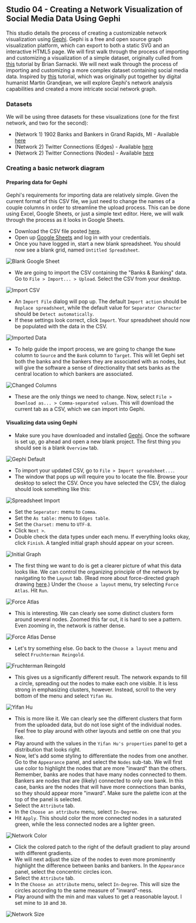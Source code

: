 ## Studio 04 - Creating a Network Visualization of Social Media Data Using Gephi

This studio details the process of creating a customizable network visualization using [Gephi](https://gephi.org/users/download/). Gephi is a free and open source graph visualization platform, which can export to both a static SVG and an interactive HTML5 page. We will first walk through the process of importing and customizing a visualization of a simple dataset, originally culled from [this](http://www.briansarnacki.com/gephi-tutorial/) tutorial by Brian Sarnacki. We will next walk through the process of importing and customizing a more complex dataset containing social media data. Inspired by [this](http://www.martingrandjean.ch/introduction-to-network-visualization-gephi/) tutorial, which was originally put together by digital humanist Martin Grandjean, we will explore Gephi's network analysis capabilities and created a more intricate social network graph. 

### Datasets

We will be using three datasets for these visualizations (one for the first network, and two for the second):

* (Network 1) 1902 Banks and Bankers in Grand Rapids, MI - Available [here](https://github.com/emilyfuhrman/datavis_design/blob/master/2017_Summer/Data/04/01_1902_Banks_and_Bankers.csv)
* (Network 2) Twitter Connections (Edges) - Available [here](https://github.com/emilyfuhrman/datavis_design/blob/master/2017_Summer/Data/04/02_Twitter_Edges.csv)
* (Network 2) Twitter Connections (Nodes) - Available [here](https://github.com/emilyfuhrman/datavis_design/blob/master/2017_Summer/Data/04/02_Twitter_Nodes.csv)

### Creating a basic network diagram
#### Preparing data for Gephi

Gephi's requirements for importing data are relatively simple. Given the current format of this CSV file, we just need to change the names of a couple columns in order to streamline the upload process. This can be done using Excel, Google Sheets, or just a simple text editor. Here, we will walk through the process as it looks in Google Sheets. 

* Download the CSV file posted [here](https://github.com/emilyfuhrman/datavis_design/blob/master/2017_Summer/Data/04/01_1902_Banks_and_Bankers.csv).
* Open up [Google Sheets](https://docs.google.com/spreadsheets) and log in with your credentials.
* Once you have logged in, start a new blank spreadsheet. You should now see a blank grid, named `Untitled Spreadsheet`. 

![Blank Google Sheet](https://github.com/emilyfuhrman/datavis_design/blob/master/2017_Summer/Studios/Images/04/01_Blank_Google_Sheet.png)

* We are going to import the CSV containing the "Banks &amp; Banking" data. Go to `File > Import... > Upload`. Select the CSV from your desktop.

![Import CSV](https://github.com/emilyfuhrman/datavis_design/blob/master/2017_Summer/Studios/Images/04/02_Import_CSV.png)

* An `Import File` dialog will pop up. The default `Import action` should be `Replace spreadsheet`, while the default value for `Separator Character` should be `Detect automatically`. 
* If these settings look correct, click `Import`. Your spreadsheet should now be populated with the data in the CSV.

![Imported Data](https://github.com/emilyfuhrman/datavis_design/blob/master/2017_Summer/Studios/Images/04/03_Imported_Data.png)

* To help guide the import process, we are going to change the `Name` column to `Source` and the `Bank` column to `Target`. This will let Gephi set both the banks and the bankers they are associated with as nodes, but will give the software a sense of directionality that sets banks as the central location to which bankers are associated.

![Changed Columns](https://github.com/emilyfuhrman/datavis_design/blob/master/2017_Summer/Studios/Images/04/04_Changed_Columns.png)

* These are the only things we need to change. Now, select `File > Download as... > Comma-separated values`. This will download the current tab as a CSV, which we can import into Gephi.

#### Visualizing data using Gephi

* Make sure you have downloaded and installed [Gephi](https://gephi.org/users/download/). Once the software is set up, go ahead and open a new blank project. The first thing you should see is a blank `Overview` tab. 

![Gephi Default](https://github.com/emilyfuhrman/datavis_design/blob/master/2017_Summer/Studios/Images/04/05_Gephi_Default.png)

* To import your updated CSV, go to `File > Import spreadsheet...`. 
* The window that pops up will require you to locate the file. Browse your desktop to select the CSV. Once you have selected the CSV, the dialog should look something like this:

![Spreadsheet Import](https://github.com/emilyfuhrman/datavis_design/blob/master/2017_Summer/Studios/Images/04/06_Spreadsheet_Import.png)

* Set the `Seperator:` menu to `Comma`. 
* Set the `As table:` menu to `Edges table`.
* Set the `Charset:` menu to `UTF-8`.
* Click `Next >`.
* Double check the data types under each menu. If everything looks okay, click `Finish`. A tangled initial graph should appear on your screen.

![Initial Graph](https://github.com/emilyfuhrman/datavis_design/blob/master/2017_Summer/Studios/Images/04/07_Initial_Graph.png)

* The first thing we want to do is get a clearer picture of what this data looks like. We can control the organizing principle of the network by navigating to the `Layout` tab. (Read more about force-directed graph drawing [here](https://en.wikipedia.org/wiki/Force-directed_graph_drawing).) Under the `Choose a layout` menu, try selecting `Force Atlas`. Hit `Run`. 

![Force Atlas](https://github.com/emilyfuhrman/datavis_design/blob/master/2017_Summer/Studios/Images/04/08_Force_Atlas.png)

* This is interesting. We can clearly see some distinct clusters form around several nodes. Zoomed this far out, it is hard to see a pattern. Even zooming in, the network is rather dense. 

![Force Atlas Dense](https://github.com/emilyfuhrman/datavis_design/blob/master/2017_Summer/Studios/Images/04/09_Force_Atlas_Dense.png)

* Let's try something else. Go back to the `Choose a layout` menu and select `Fruchterman Reingold`. 

![Fruchterman Reingold](https://github.com/emilyfuhrman/datavis_design/blob/master/2017_Summer/Studios/Images/04/10_Fruchterman_Reingold.png)

* This gives us a significantly different result. The network expands to fill a circle, spreading out the nodes to make each one visible. It is less strong in emphasizing clusters, however. Instead, scroll to the very bottom of the menu and select `Yifan Hu`. 

![Yifan Hu](https://github.com/emilyfuhrman/datavis_design/blob/master/2017_Summer/Studios/Images/04/11_Yifan_Hu.png)

* This is more like it. We can clearly see the different clusters that form from the uploaded data, but do not lose sight of the individual nodes. Feel free to play around with other layouts and settle on one that you like. 
* Play around with the values in the `Yifan Hu's properties` panel to get a distribution that looks right.
* Now, let's add some styling to differentiate the nodes from one another. Go to the `Appearance` panel, and select the `Nodes` sub-tab. We will first use color to highlight the nodes that are more "inward" than the others. Remember, banks are nodes that have many nodes connected to them. Bankers are nodes that are (likely) connected to only one bank. In this case, banks are the nodes that will have more connections than banks, so they should appear more "inward". Make sure the palette icon at the top of the panel is selected.
* Select the `Attribute` tab. 
* In the `Choose an attribute` menu, select `In-Degree`. 
* Hit `Apply`. This should color the more connected nodes in a saturated green, while the less connected nodes are a lighter green.
 
![Network Color](https://github.com/emilyfuhrman/datavis_design/blob/master/2017_Summer/Studios/Images/04/12_Network_Color.png)

* Click the colored patch to the right of the default gradient to play around with different gradients.
* We will next adjust the size of the nodes to even more prominently highlight the difference between banks and bankers. In the `Appearance` panel, select the concentric circles icon. 
* Select the `Attribute` tab. 
* In the `Choose an attribute` menu, select `In-Degree`. This will size the circles according to the same measure of "inward"-ness. 
* Play around with the min and max values to get a reasonable layout. I set mine to `10` and `30`.

![Network Size](https://github.com/emilyfuhrman/datavis_design/blob/master/2017_Summer/Studios/Images/04/13_Network_Size.png)




































